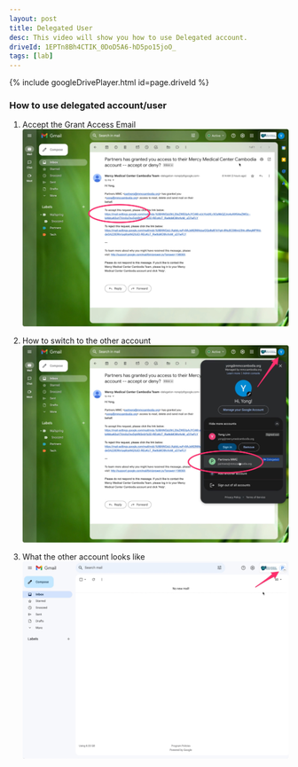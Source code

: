 ```yaml
---
layout: post
title: Delegated User
desc: This video will show you how to use Delegated account.
driveId: 1EPTn8Bh4CTIK_0DoD5A6-hD5po15joO_
tags: [lab]
---
```


{% include googleDrivePlayer.html id=page.driveId %}

### How to use delegated account/user

1) Accept the Grant Access Email 
![Accept delegated](/assets/images/Delegated_Account_Accept.jpg "Accept delegate email")

2) How to switch to the other account
![Switch user](/assets/images/Delegated_Account_Switch.jpg "Switch user")

3) What the other account looks like
![In other user](/assets/images/Delegated_Account_Other.jpg "In other user")

